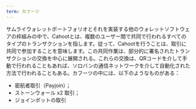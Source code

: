 ```yaml
---
term: カフーツ
---
```

サムライウォレットポートフォリオとそれを実装する他のウォレットソフトウェアの枠組みの中で、Cahootとは、複数のユーザー間で共同で行われるすべてのタイプのトランザクションを指します。従って、Cahootを行うことは、取引に共同で参加することを意味します。この共同作業は、部分的に署名されたトランザクションの交換を中心に展開される。これらの交換は、QRコードを介して手動で行われることもあれば、ソロバンの通信ネットワークを介して自動化された方法で行われることもある。カフーツの中には、以下のようなものがある：


- 密航者取引（Payjoin）；
- ストーンウォール x2 取引；
- ジョインボットの取引